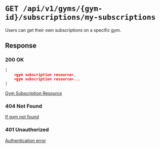 # `GET /api/v1/gyms/{gym-id}/subscriptions/my-subscriptions`
Users can get their own subscriptions on a specific gym.


## Response

### 200 OK

```json
[
    <gym subscription resource>,
    <gym subscription resource>...
]
```

[Gym Subscription Resource](../../resources/gym_subscription.md)

### 404 Not Found
 [If gym not found](../../not-found-errors.md)

### 401 Unauthorized
 [Authentication error](../../authentication-errors.md)
